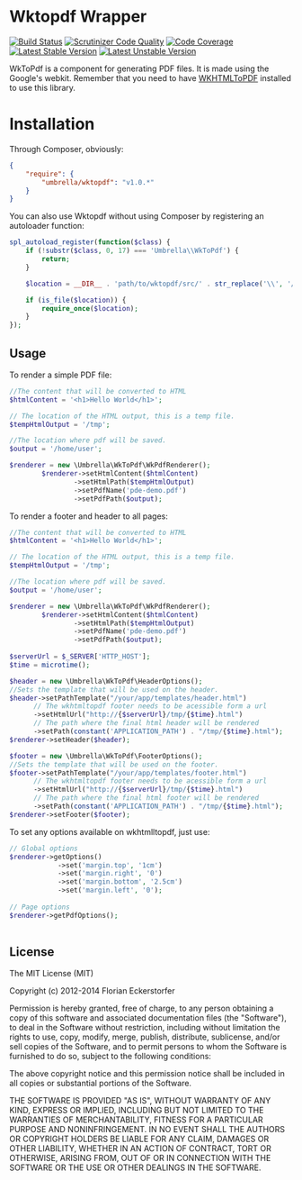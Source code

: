 Wktopdf Wrapper
=======

[![Build Status](https://travis-ci.org/umbrellaTech/wktopdf.png?branch=master)](https://travis-ci.org/umbrellaTech/wktopdf)
[![Scrutinizer Code Quality](https://scrutinizer-ci.com/g/umbrellaTech/wktopdf/badges/quality-score.png?s=d8f9bc50a6423588669ba7570dcf92616f5aacfd)](https://scrutinizer-ci.com/g/umbrellaTech/wktopdf/)
[![Code Coverage](https://scrutinizer-ci.com/g/umbrellaTech/wktopdf/badges/coverage.png?s=1212763c1d636eaed5fcf8c7999e7d4cf38fade6)](https://scrutinizer-ci.com/g/umbrellaTech/wktopdf/)
[![Latest Stable Version](https://poser.pugx.org/umbrella/wktopdf/v/stable.png)](https://packagist.org/packages/umbrella/wktopdf)
[![Latest Unstable Version](https://poser.pugx.org/umbrella/wktopdf/v/unstable.png)](https://packagist.org/packages/umbrella/wktopdf)

WkToPdf is a component for generating PDF files. It is made using the Google's webkit. Remember that you need to have [WKHTMLToPDF](https://github.com/antialize/wkhtmltopdf) installed to use this library.

# Installation

Through Composer, obviously:

```json
{
    "require": {
        "umbrella/wktopdf": "v1.0.*"
    }
}
```

You can also use Wktopdf without using Composer by registering an autoloader function:

```php
spl_autoload_register(function($class) {
    if (!substr($class, 0, 17) === 'Umbrella\\WkToPdf') {
        return;
    }

    $location = __DIR__ . 'path/to/wktopdf/src/' . str_replace('\\', '/', $class) . '.php';

    if (is_file($location)) {
        require_once($location);
    }
});
```

Usage
-----

To render a simple PDF file:

```php
//The content that will be converted to HTML
$htmlContent = '<h1>Hello World</h1>';

// The location of the HTML output, this is a temp file.
$tempHtmlOutput = '/tmp';

//The location where pdf will be saved.
$output = '/home/user';

$renderer = new \Umbrella\WkToPdf\WkPdfRenderer();
        $renderer->setHtmlContent($htmlContent)
                ->setHtmlPath($tempHtmlOutput)
                ->setPdfName('pde-demo.pdf')
                ->setPdfPath($output);
```

To render a footer and header to all pages:

```php
//The content that will be converted to HTML
$htmlContent = '<h1>Hello World</h1>';

// The location of the HTML output, this is a temp file.
$tempHtmlOutput = '/tmp';

//The location where pdf will be saved.
$output = '/home/user';

$renderer = new \Umbrella\WkToPdf\WkPdfRenderer();
        $renderer->setHtmlContent($htmlContent)
                ->setHtmlPath($tempHtmlOutput)
                ->setPdfName('pde-demo.pdf')
                ->setPdfPath($output);
                
$serverUrl = $_SERVER['HTTP_HOST'];
$time = microtime();

$header = new \Umbrella\WkToPdf\HeaderOptions();
//Sets the template that will be used on the header.
$header->setPathTemplate("/your/app/templates/header.html")
      // The wkhtmltopdf footer needs to be acessible form a url
      ->setHtmlUrl("http://{$serverUrl}/tmp/{$time}.html")
      // The path where the final html header will be rendered
      ->setPath(constant('APPLICATION_PATH') . "/tmp/{$time}.html");
$renderer->setHeader($header);

$footer = new \Umbrella\WkToPdf\FooterOptions();
//Sets the template that will be used on the footer.
$footer->setPathTemplate("/your/app/templates/footer.html")
      // The wkhtmltopdf footer needs to be acessible form a url
      ->setHtmlUrl("http://{$serverUrl}/tmp/{$time}.html")
      // The path where the final html footer will be rendered
      ->setPath(constant('APPLICATION_PATH') . "/tmp/{$time}.html");
$renderer->setFooter($footer);
```

To set any options available on wkhtmlltopdf, just use:
```php
// Global options
$renderer->getOptions()
            ->set('margin.top', '1cm')
            ->set('margin.right', '0')
            ->set('margin.bottom', '2.5cm')
            ->set('margin.left', '0');
            
// Page options
$renderer->getPdfOptions();
            
```

License
-------

The MIT License (MIT)

Copyright (c) 2012-2014 Florian Eckerstorfer

Permission is hereby granted, free of charge, to any person obtaining a copy of this software and associated
documentation files (the "Software"), to deal in the Software without restriction, including without limitation the
rights to use, copy, modify, merge, publish, distribute, sublicense, and/or sell copies of the Software, and to permit
persons to whom the Software is furnished to do so, subject to the following conditions:

The above copyright notice and this permission notice shall be included in all copies or substantial portions of the
Software.

THE SOFTWARE IS PROVIDED "AS IS", WITHOUT WARRANTY OF ANY KIND, EXPRESS OR IMPLIED, INCLUDING BUT NOT LIMITED TO THE
WARRANTIES OF MERCHANTABILITY, FITNESS FOR A PARTICULAR PURPOSE AND NONINFRINGEMENT. IN NO EVENT SHALL THE AUTHORS OR
COPYRIGHT HOLDERS BE LIABLE FOR ANY CLAIM, DAMAGES OR OTHER LIABILITY, WHETHER IN AN ACTION OF CONTRACT, TORT OR
OTHERWISE, ARISING FROM, OUT OF OR IN CONNECTION WITH THE SOFTWARE OR THE USE OR OTHER DEALINGS IN THE SOFTWARE.
